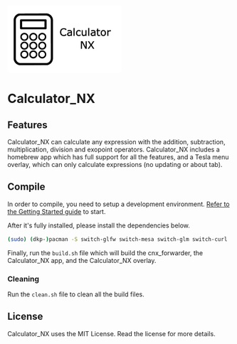 ![Icon photo for Calculator_NX](./resources/Calculator_NX.jpg)

# Calculator_NX

## Features

Calculator_NX can calculate any expression with the addition, subtraction, multiplication, division and exopoint operators.
Calculator_NX includes a homebrew app which has full support for all the features, and a Tesla menu overlay, which can only calculate expressions (no updating or about tab).

## Compile

In order to compile, you need to setup a development environment.
[Refer to the Getting Started guide](https://devkitpro.org/wiki/Getting_Started) to start.

After it's fully installed, please install the dependencies below.
```bash
(sudo) (dkp-)pacman -S switch-glfw switch-mesa switch-glm switch-curl
```

Finally, run the `build.sh` file which will build the cnx_forwarder, the Calculator_NX app, and the Calculator_NX overlay.

### Cleaning

Run the `clean.sh` file to clean all the build files.

## License

Calculator_NX uses the MIT License. Read the license for more details.